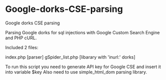 # Google-dorks-CSE-parsing
Google dorks CSE parsing

Parsing Google dorks for sql injections with Google Custom Search Engine and PHP cURL.

Included 2 files:

index.php [parser]
gSpider_list.php [libarary with 'inurl:' dorks]

To run this script you need to generate API key for Google CSE and insert it into variable $key Also need to use simple_html_dom parsing library.
